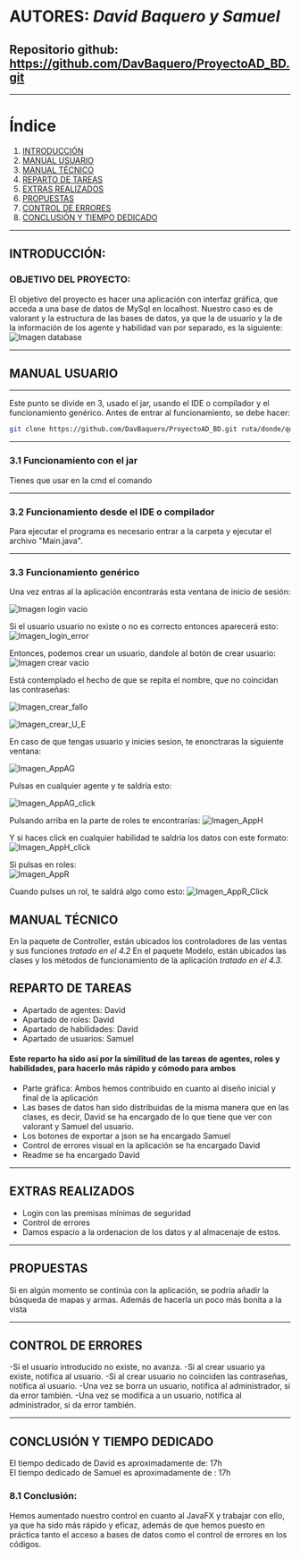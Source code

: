 # AUTORES: *David Baquero y Samuel*

## Repositorio github: https://github.com/DavBaquero/ProyectoAD_BD.git
***

# Índice
1. [INTRODUCCIÓN](#introducción)
2. [MANUAL USUARIO](#manual-usuario)
3. [MANUAL TÉCNICO](#manual-técnico)
4. [REPARTO DE TAREAS](#reparto-de-tareas)
5. [EXTRAS REALIZADOS](#extras-realizados)
6. [PROPUESTAS](#propuestas)
7. [CONTROL DE ERRORES](#control-de-errores)
8. [CONCLUSIÓN Y TIEMPO DEDICADO](#conclusión-y-tiempo-dedicado)

***

## INTRODUCCIÓN:
 ### OBJETIVO DEL PROYECTO:
El objetivo del proyecto es hacer una aplicación con interfaz gráfica, que acceda a una base de datos de MySql en localhost. Nuestro caso es de valorant y la estructura de las bases de datos, ya que la de usuario y la de la información de los agente y habilidad van por separado, es la siguiente: <br/>
![Imagen database](https://github.com/DavBaquero/ProyectoAD_BD/blob/main/src/main/resources/img/EsquemaDatabase.png)


***

## MANUAL USUARIO

***


Este punto se divide en 3, usado el jar, usando el IDE o compilador y el funcionamiento genérico.
Antes de entrar al funcionamiento, se debe hacer:

```bash
git clone https://github.com/DavBaquero/ProyectoAD_BD.git ruta/donde/quieres/clonar
```

***

### 3.1 Funcionamiento con el jar
Tienes que usar en la cmd el comando 


***

### 3.2 Funcionamiento desde el IDE o compilador
Para ejecutar el programa es necesario entrar a la carpeta y ejecutar el archivo "Main.java".

***

### 3.3 Funcionamiento genérico
Una vez entras al la aplicación encontrarás esta ventana de inicio de sesión:

![Imagen login vacio](https://github.com/DavBaquero/ProyectoAD_BD/blob/main/src/main/resources/img/LoginVacio.png)

Si el usuario usuario no existe o no es correcto entonces aparecerá esto:
![Imagen_login_error](https://github.com/DavBaquero/ProyectoAD_BD/blob/main/src/main/resources/img/LoginError.png)

Entonces, podemos crear un usuario, dandole al botón de crear usuario: <br/>
![Imagen crear vacio](https://github.com/DavBaquero/ProyectoAD_BD/blob/main/src/main/resources/img/CrearVacio.png)

Está contemplado el hecho de que se repita el nombre, que no coincidan las contraseñas:

![Imagen_crear_fallo](https://github.com/DavBaquero/ProyectoAD_BD/blob/main/src/main/resources/img/CrearConFal.png)

![Imagen_crear_U_E](https://github.com/DavBaquero/ProyectoAD_BD/blob/main/src/main/resources/img/UsuarioExiste.png)

En caso de que tengas usuario y inicies sesion, te enonctraras la siguiente ventana: <br/>

![Imagen_AppAG](https://github.com/DavBaquero/ProyectoAD_BD/blob/main/src/main/resources/img/Ventana_DB.png)

Pulsas en cualquier agente y te saldría esto:

![Imagen_AppAG_click](https://github.com/DavBaquero/ProyectoAD_BD/blob/main/src/main/resources/img/ven_db_Cllick.png)

Pulsando arriba en la parte de roles te encontrarías:
![Imagen_AppH](https://github.com/DavBaquero/ProyectoAD_BD/blob/main/src/main/resources/img/ven_db_Hab.png)

Y si haces click en cualquier habilidad te saldría los datos con este formato:
![Imagen_AppH_click](https://github.com/DavBaquero/ProyectoAD_BD/blob/main/src/main/resources/img/ved_db_click_hab.png)

Si pulsas en roles:<br/>
![Imagen_AppR](https://github.com/DavBaquero/ProyectoAD_BD/blob/main/src/main/resources/img/ven_db_Rol.png)

Cuando pulses un rol, te saldrá algo como esto:
![Imagen_AppR_Click](https://github.com/DavBaquero/ProyectoAD_BD/blob/main/src/main/resources/img/ven_db_Rol_click.png)

## MANUAL TÉCNICO
En la paquete de Controller, están ubicados los controladores de las ventas y sus funciones *tratado en el 4.2*
En el paquete Modelo, están ubicados las clases y los métodos de funcionamiento de la aplicación *tratado en el 4.3*.


## REPARTO DE TAREAS
- Apartado de agentes: David
- Apartado de roles: David
- Apartado de habilidades: David
- Apartado de usuarios: Samuel
#### Este reparto ha sido así por la similitud de las tareas de agentes, roles y habilidades, para hacerlo más rápido y cómodo para ambos

- Parte gráfica: Ambos hemos contribuido en cuanto al diseño inicial y final de la aplicación
- Las bases de datos han sido distribuidas de la misma manera que en las clases, es decir, David se ha encargado de lo que tiene que ver con valorant y Samuel del usuario. 
- Los botones de exportar a json se ha encargado Samuel
- Control de errores visual en la aplicación se ha encargado David
- Readme se ha encargado David

***

## EXTRAS REALIZADOS
- Login con las premisas mínimas de seguridad
- Control de errores
- Damos espacio a la ordenacion de los datos y al almacenaje de estos.
  
***

## PROPUESTAS
Si en algún momento se continúa con la aplicación, se podría añadir la búsqueda de mapas y armas. Además de hacerla un poco más bonita a la vista

***

## CONTROL DE ERRORES

-Si el usuario introducido no existe, no avanza.
-Si al crear usuario ya existe, notifica al usuario.
-Si al crear usuario no coinciden las contraseñas, notifica al usuario.
-Una vez se borra un usuario, notifica al administrador, si da error también.
-Una vez se modifica a un usuario, notifica al administrador, si da error también.

***

## CONCLUSIÓN Y TIEMPO DEDICADO
El tiempo dedicado de David es aproximadamente de: 17h <br/>
El tiempo dedicado de Samuel es aproximadamente de : 17h

### 8.1  Conclusión:
Hemos aumentado nuestro control en cuanto al JavaFX y trabajar con ello, ya que ha sido más rápido y eficaz, además de que hemos puesto en práctica tanto el acceso a bases de datos como el control de errores en los códigos.
